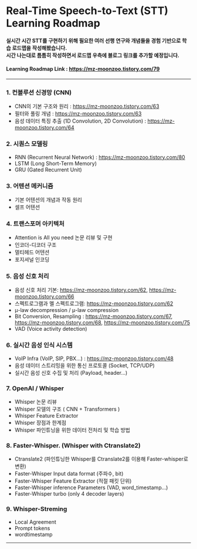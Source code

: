 # Real-Time Speech-to-Text (STT) Learning Roadmap

#### 실시간 시간 STT를 구현하기 위해 필요한 여러 선행 연구와 개념들을 경험 기반으로 학습 로드맵을 작성해봤습니다.<br/>시간 나는대로 틈틈히 작성하면서 로드맵 우측에 블로그 링크를 추가할 예정입니다.
#### Learning Roadmap Link : https://mz-moonzoo.tistory.com/79
-----
### 1. 컨볼루션 신경망 (CNN)
- CNN의 기본 구조와 원리 : https://mz-moonzoo.tistory.com/63
- 필터와 풀링 개념 : https://mz-moonzoo.tistory.com/63
- 음성 데이터 특징 추출 (1D Convolution, 2D Convolution) : https://mz-moonzoo.tistory.com/64

### 2. 시퀀스 모델링
- RNN (Recurrent Neural Network) : https://mz-moonzoo.tistory.com/80
- LSTM (Long Short-Term Memory)
- GRU (Gated Recurrent Unit)

### 3. 어텐션 메커니즘
- 기본 어텐션의 개념과 작동 원리
- 셀프 어텐션

### 4. 트랜스포머 아키텍처
- Attention is All you need 논문 리뷰 및 구현
- 인코더-디코더 구조
- 멀티헤드 어텐션
- 포지셔널 인코딩

### 5. 음성 신호 처리
- 음성 신호 처리 기본: https://mz-moonzoo.tistory.com/62, https://mz-moonzoo.tistory.com/66
- 스펙트로그램과 멜 스펙트로그램: https://mz-moonzoo.tistory.com/62
- μ-law decompression / μ-law compression
- Bit Conversion, Resampling : https://mz-moonzoo.tistory.com/67, https://mz-moonzoo.tistory.com/68, https://mz-moonzoo.tistory.com/75
- VAD (Voice activity detection)

### 6. 실시간 음성 인식 시스템
- VoIP Infra (VoIP, SIP, PBX...) : https://mz-moonzoo.tistory.com/48 
- 음성 데이터 스트리밍을 위한 통신 프로토콜 (Socket, TCP/UDP)
- 실시간 음성 신호 수집 및 처리 (Payload, header...)
 
### 7. OpenAI / Whisper
- Whisper 논문 리뷰
- Whisper 모델의 구조 ( CNN + Transformers )
- Whisper Feature Extractor
- Whisper 장점과 한계점
- Whisper 파인튜닝을 위한 데이터 전처리 및 학습 방법

### 8. Faster-Whisper. (Whisper with Ctranslate2)
- Ctranslate2 (파인튜닝한 Whisper를 Ctranslate2를 이용해 Faster-whisper로 변환)
- Faster-Whisper Input data format (주파수, bit)
- Faster-Whisper  Feature Extractor (적절 패킷 단위)
- Faster-Whisper inference Parameters (VAD, word_timestamp...) 
- Faster-Whisper turbo (only 4 decoder layers)

### 9. Whisper-Streming
- Local Agreement
- Prompt tokens
- wordtimestamp

-----

